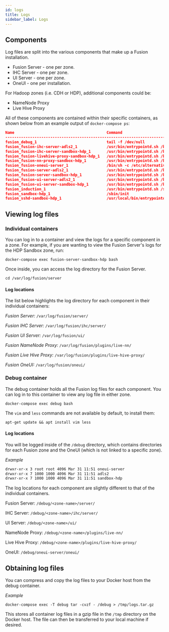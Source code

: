 ```yaml
---
id: logs
title: Logs
sidebar_label: Logs
---
```


## Components

Log files are split into the various components that make up a Fusion installation.

* Fusion Server - one per zone.
* IHC Server - one per zone.
* UI Server - one per zone.
* OneUI - one per installation.

For Hadoop zones (i.e. CDH or HDP), additional components could be:

* NameNode Proxy
* Live Hive Proxy

All of these components are contained within their specific containers, as shown below from an example output of `docker-compose ps`:

```json
Name                                         Command                          State   Ports
------------------------------------------------------------------------------------------------------------------------------------------------------------------------------------------------------------
fusion_debug_1                               tail -f /dev/null                Up
fusion_fusion-ihc-server-adls2_1             /usr/bin/entrypointd.sh /b ...   Up      0.0.0.0:7500->7500/tcp, 0.0.0.0:7501->7501/tcp, 0.0.0.0:9502->9502/tcp
fusion_fusion-ihc-server-sandbox-hdp_1       /usr/bin/entrypointd.sh /b ...   Up      0.0.0.0:7000->7000/tcp, 0.0.0.0:9002->9002/tcp
fusion_fusion-livehive-proxy-sandbox-hdp_1   /usr/bin/entrypointd.sh /b ...   Up      0.0.0.0:9083->9083/tcp
fusion_fusion-nn-proxy-sandbox-hdp_1         /usr/bin/entrypointd.sh /b ...   Up      0.0.0.0:8890->8890/tcp
fusion_fusion-oneui-server_1                 /bin/sh -c /etc/alternativ ...   Up      0.0.0.0:8081->8081/tcp
fusion_fusion-server-adls2_1                 /usr/bin/entrypointd.sh /b ...   Up      0.0.0.0:6944->6944/tcp, 0.0.0.0:8523->8523/tcp, 0.0.0.0:8524->8524/tcp, 0.0.0.0:8582->8582/tcp, 0.0.0.0:8584->8584/tcp
fusion_fusion-server-sandbox-hdp_1           /usr/bin/entrypointd.sh /b ...   Up      0.0.0.0:6444->6444/tcp, 0.0.0.0:8023->8023/tcp, 0.0.0.0:8024->8024/tcp, 0.0.0.0:8082->8082/tcp, 0.0.0.0:8084->8084/tcp
fusion_fusion-ui-server-adls2_1              /usr/bin/entrypointd.sh /b ...   Up      0.0.0.0:8583->8583/tcp, 0.0.0.0:8943->8943/tcp
fusion_fusion-ui-server-sandbox-hdp_1        /usr/bin/entrypointd.sh /b ...   Up      0.0.0.0:8083->8083/tcp, 0.0.0.0:8443->8443/tcp
fusion_induction_1                           /usr/bin/entrypointd.sh /s ...   Up
fusion_sandbox-hdp_1                         /sbin/init                       Up      0.0.0.0:50010->50010/tcp, 0.0.0.0:50070->50070/tcp, 8020/tcp, 8042/tcp, 0.0.0.0:8080->8080/tcp, 8088/tcp, 9083/tcp
fusion_sshd-sandbox-hdp_1                    /usr/local/bin/entrypointd ...   Up      0.0.0.0:2022->22/tcp, 0.0.0.0:8670->8670/tcp
```

## Viewing log files

### Individual containers

You can log in to a container and view the logs for a specific component in a zone. For example, if you are wanting to view the Fusion Server's logs for the HDP Sandbox zone, run:

`docker-compose exec fusion-server-sandbox-hdp bash`

Once inside, you can access the log directory for the Fusion Server.

`cd /var/log/fusion/server`

#### Log locations

The list below highlights the log directory for each component in their individual containers:

_Fusion Server:_
`/var/log/fusion/server/`

_Fusion IHC Server:_
`/var/log/fusion/ihc/server/`

_Fusion UI Server:_
`/var/log/fusion/ui/`

_Fusion NameNode Proxy:_
`/var/log/fusion/plugins/live-nn/`

_Fusion Live Hive Proxy:_
`/var/log/fusion/plugins/live-hive-proxy/`

_Fusion OneUI:_
`/var/log/fusion/oneui/`

### Debug container

The debug container holds all the Fusion log files for each component. You can log in to this container to view any log file in either zone.

`docker-compose exec debug bash`

The `vim` and `less` commands are not available by default, to install them:

`apt-get update && apt install vim less`

#### Log locations

You will be logged inside of the `/debug` directory, which contains directories for each Fusion zone and the OneUI (which is not linked to a specific zone).

_Example_
```bash
drwxr-xr-x 3 root root 4096 Mar 31 11:51 oneui-server
drwxr-xr-x 7 1000 1000 4096 Mar 31 11:51 adls2
drwxr-xr-x 7 1000 1000 4096 Mar 31 11:51 sandbox-hdp
```

The log locations for each component are slightly different to that of the individual containers.

Fusion Server:
`/debug/<zone-name>/server/`

IHC Server:
`/debug/<zone-name>/ihc/server/`

UI Server:
`/debug/<zone-name>/ui/`

NameNode Proxy:
`/debug/<zone-name>/plugins/live-nn/`

Live Hive Proxy:
`/debug/<zone-name>/plugins/live-hive-proxy/`

OneUI:
`/debug/oneui-server/oneui/`

## Obtaining log files

You can compress and copy the log files to your Docker host from the debug container.

_Example_

`docker-compose exec -T debug tar -cvzf - /debug > /tmp/logs.tar.gz`

This stores all container log files in a gzip file in the `/tmp` directory on the Docker host. The file can then be transferred to your local machine if desired.
